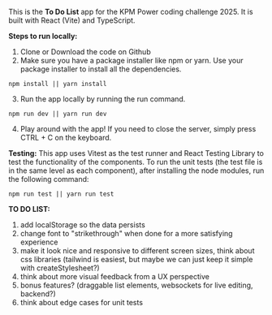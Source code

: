 This is the **To Do List** app for the KPM Power coding challenge 2025. It is built with React (Vite) and TypeScript.

**Steps to run locally:**
1. Clone or Download the code on Github
2. Make sure you have a package installer like npm or yarn. Use your package installer to install all the dependencies.
```
npm install || yarn install
```
3. Run the app locally by running the run command.
```
npm run dev || yarn run dev
```
4. Play around with the app! If you need to close the server, simply press CTRL + C on the keyboard.

**Testing:**
This app uses Vitest as the test runner and React Testing Library to test the functionality of the components.
To run the unit tests (the test file is in the same level as each component), after installing the node modules, run the following command:
```
npm run test || yarn run test
```


**TO DO LIST:**
1. add localStorage so the data persists
2. change font to "strikethrough" when done for a more satisfying experience
3. make it look nice and responsive to different screen sizes, think about css libraries (tailwind is easiest, but maybe we can just keep it simple with createStylesheet?)
4. think about more visual feedback from a UX perspective 
5. bonus features? (draggable list elements, websockets for live editing, backend?)
6. think about edge cases for unit tests